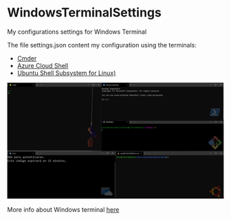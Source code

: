 # WindowsTerminalSettings
My configurations settings for Windows Terminal 

The file settings.json content my configuration using the terminals:
- [Cmder](https://cmder.net/)
- [Azure Cloud Shell](https://devblogs.microsoft.com/commandline/the-azure-cloud-shell-connector-in-windows-terminal/)
- [Ubuntu Shell  Subsystem for Linux)](https://ubuntu.com/wsl)


![sample.jpg](sample.jpg)


More info about Windows terminal [here](https://docs.microsoft.com/en-us/windows/terminal/)

